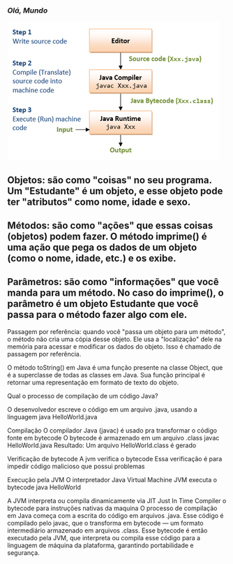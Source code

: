 ### *Olá, Mundo*

![img.png](img.png)

## Objetos: são como "coisas" no seu programa. Um "Estudante" é um objeto, e esse objeto pode ter "atributos" como nome, idade e sexo.

## Métodos: são como "ações" que essas coisas (objetos) podem fazer. O método imprime() é uma ação que pega os dados de um objeto (como o nome, idade, etc.) e os exibe.

## Parâmetros: são como "informações" que você manda para um método. No caso do imprime(), o parâmetro é um objeto Estudante que você passa para o método fazer algo com ele.

Passagem por referência: quando você "passa um objeto para um método", o método não cria uma cópia desse objeto. Ele usa
a "localização" dele na memória para acessar e modificar os dados do objeto. Isso é chamado de passagem por referência.

O método toString() em Java é uma função presente na classe Object, que é a superclasse de todas as classes em Java. Sua
função principal é retornar uma representação em formato de texto do objeto.

Qual o processo de compilação de um código Java?

O desenvolvedor escreve o código em um arquivo .java, usando a linguagem java
HelloWorld.java

Compilação
O compilador Java (javac) é usado pra transformar o código fonte em bytecode
O bytecode é armazenado em um arquivo .class
javac HelloWorld.java
Resultado: Um arquivo HelloWorld.class é gerado

Verificação de bytecode
A jvm verifica o bytecode
Essa verificação é para impedir código malicioso que possui problemas

Execução pela JVM
O interpretador Java Virtual Machine JVM executa o bytecode
java HelloWorld

A JVM interpreta ou compila dinamicamente via JIT Just In Time Compiler o bytecode para instruções nativas da maquina
O processo de compilação em Java começa com a escrita do código em arquivos .java. Esse código é compilado pelo javac,
que o transforma em bytecode — um formato intermediário armazenado em arquivos .class. Esse bytecode é então executado
pela JVM, que interpreta ou compila esse código para a linguagem de máquina da plataforma, garantindo portabilidade e
segurança.

